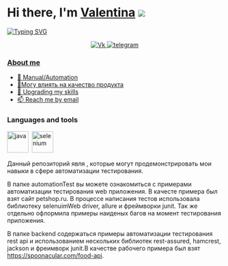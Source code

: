 # Hi there, I'm [Valentina](https://daniilshat.ru/) ![](https://github.com/blackcater/blackcater/raw/main/images/Hi.gif) 
[![Typing SVG](https://readme-typing-svg.herokuapp.com?color=%2336BCF7&lines=QA+engeneer+from+Russia+🇷🇺)](https://git.io/typing-svg)

<div id="socials" align="center">
<a href="https://vk.com/valentinaplatonova">
		<img src="https://img.shields.io/badge/vk-blue?style=for-the-badge&logo=vk&logoColor=whit" alt="Vk"/>
<a href="https://t.me/v_platonova1">
		<img src="https://img.shields.io/badge/telegram-blue?style=for-the-badge&logo=telegram&logoColor=whit" alt="telegram"/>
</div>
	

### About me
- 🌱 Manual/Automation 
- 📝Могу влиять на качество продукта
- 📄 Upgrading my skills
- 📫 Reach me by [email](mailto:vs_platonova@vk.com)
### Languages and tools
<img src="https://cdn.jsdelivr.net/gh/devicons/devicon/icons/java/java-plain-wordmark.svg" title="java" width="50" height="50"/>&nbsp;
	<img src="https://cdn.jsdelivr.net/gh/devicons/devicon/icons/selenium/selenium-original.svg" title="selenium" width="50" height="50"/>&nbsp;
	


Данный репозиторий явля , которые могут продемонстрировать мои навыки в сфере автоматизации тестирования.

В папке automationTest вы можете ознакомиться с примерами автоматизации тестирования web приложения. В качесте примера был взят сайт petshop.ru. В процессе написания тестов использовала библиотеку selenuimWeb driver, allure и фреймворки junit. Так же отдельно офлормила примеры наиденых багов  на момент тестирования приложения. 

В папке backend содержаться примеры автоматизации тестирования rest api и использованием нескольких  библиотек rest-assured, hamcrest, jackson и фреимворк
junit.В качестве рабочего примера был взят https://spoonacular.com/food-api.
